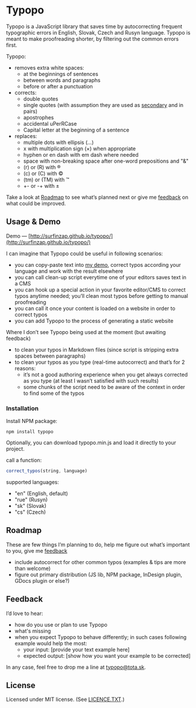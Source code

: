 # Typopo

Typopo is a JavaScript library that saves time by autocorrecting frequent typographic errors in English, Slovak, Czech and Rusyn language. Typopo is meant to make proofreading shorter, by filtering out the common errors first.

Typopo:
* removes extra white spaces:
	* at the beginnings of sentences
	* between words and paragraphs
	* before or after a punctuation
* corrects:
	* double quotes
	* single quotes (with assumption they are used as [secondary](https://en.wikipedia.org/wiki/Quotation_mark#Summary_table_for_various_languages) and in pairs)
	* apostrophes
	* accidental uPerRCase
	* Capital letter at the beginning of a sentence
* replaces:
	* multiple dots with ellipsis (…)
	* x with multiplication sign (×) when appropriate
	* hyphen or en dash with em dash where needed
	* space with non-breaking space after one-word prepositions and "&"
	* (r) or (R) with ®
	* (c) or (C) with ©
	* (tm) or (TM) with ™
	* +- or -+ with ±

Take a look at [Roadmap](#roadmap) to see whatʼs planned next or give me [feedback](#feedback) on what could be improved.

## Usage & Demo
Demo — [http://surfinzap.github.io/typopo/](http://surfinzap.github.io/typopo/)

I can imagine that Typopo could be useful in following scenarios:
* you can copy-paste text into [my demo](http://surfinzap.github.io/typopo/), correct typos according your language and work with the result elsewhere
* you can call clean-up script everytime one of your editors saves text in a CMS
* you can hook up a special action in your favorite editor/CMS to correct typos anytime needed; youʼll clean most typos before getting to manual proofreading
* you can call it once your content is loaded on a website in order to correct typos
* you can add Typopo to the process of generating a static website

Where I donʼt see Typopo being used at the moment (but awaiting feedback)
* to clean your typos in Markdown files (since script is stripping extra spaces between paragraphs)
* to clean your typos as you type (real-time autocorrect) and thatʼs for 2 reasons:
	* itʼs not a good authoring experience when you get always corrected as you type (at least I wasnʼt satisfied with such results)
	* some chunks of the script need to be aware of the context in order to find some of the typos

### Installation
Install NPM package:

```
npm install typopo
```

Optionally, you can download typopo.min.js and load it directly to your project.

call a function:
```javascript
correct_typos(string, language)
```

supported languages:
* "en" (English, default)
* "rue" (Rusyn)
* "sk" (Slovak)
* "cs" (Czech)




## Roadmap
These are few things Iʼm planning to do, help me figure out whatʼs important to you, give me [feedback](#Feedback)
* include autocorrect for other common typos (examples & tips are more than welcome)
* figure out primary distribution (JS lib, NPM package, InDesign plugin, GDocs plugin or else?)

## Feedback
Iʼd love to hear:
* how do you use or plan to use Typopo
* what's missing
* when you expect Typopo to behave differently; in such cases following example would help the most:
	* your input: [provide your text example here]
	* expected output: [show how you want your example to be corrected]

In any case, feel free to drop me a line at <typopo@tota.sk>.

## License
Licensed under MIT license. (See [LICENCE.TXT](//github.com/surfinzap/typopo/blob/master/LICENSE.txt).)
